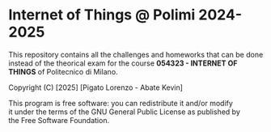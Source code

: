 # Internet of Things @ Polimi 2024-2025

This repository contains all the challenges and homeworks that can be done instead of the theorical exam for the course **054323 - INTERNET OF THINGS** of Politecnico di Milano.

Copyright (C) [2025] [Pigato Lorenzo - Abate Kevin]

This program is free software: you can redistribute it and/or modify  
it under the terms of the GNU General Public License as published by  
the Free Software Foundation.